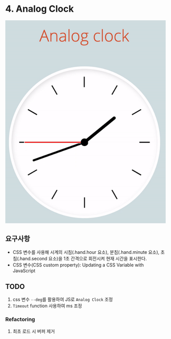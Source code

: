 # 4. Analog Clock

![Analog Clock](/images/analog-clock.gif)

## 요구사항

- CSS 변수를 사용해 시계의 시침(.hand.hour 요소), 분침(.hand.minute 요소), 초침(.hand.second 요소)을 1초 간격으로 회전시켜 현재 시간을 표시한다.
- CSS 변수(CSS custom property): Updating a CSS Variable with JavaScript

## TODO

1. css 변수 `--deg`를 활용하여 JS로 `Analog Clock` 조정
2. `Timeout` function 사용하여 ms 조정

### Refactoring

1. 최초 로드 시 버퍼 제거
